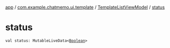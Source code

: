 [app](../../index.md) / [com.example.chatmemo.ui.template](../index.md) / [TemplateListViewModel](index.md) / [status](./status.md)

# status

`val status: MutableLiveData<`[`Boolean`](https://kotlinlang.org/api/latest/jvm/stdlib/kotlin/-boolean/index.html)`>`